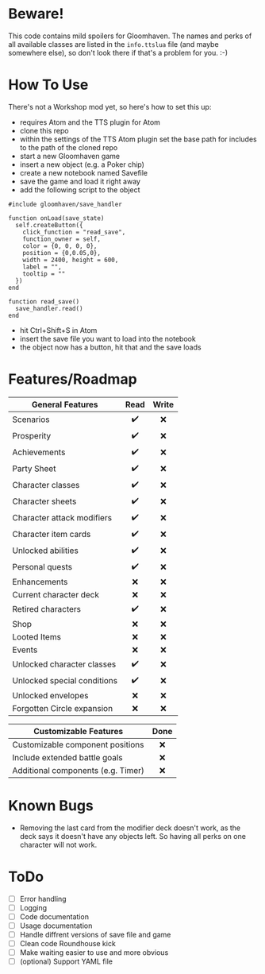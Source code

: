 # Beware!
This code contains mild spoilers for Gloomhaven. The names and perks of all available classes are listed in the `info.ttslua` file (and maybe somewhere else), so don't look there if that's a problem for you. :-)

# How To Use
There's not a Workshop mod yet, so here's how to set this up:
- requires Atom and the TTS plugin for Atom
- clone this repo
- within the settings of the TTS Atom plugin set the base path for includes to the path of the cloned repo
- start a new Gloomhaven game
- insert a new object (e.g. a Poker chip)
- create a new notebook named Savefile
- save the game and load it right away
- add the following script to the object
```
#include gloomhaven/save_handler

function onLoad(save_state)
  self.createButton({
    click_function = "read_save",
    function_owner = self,
    color = {0, 0, 0, 0},
    position = {0,0.05,0},
    width = 2400, height = 600,
    label = "",
    tooltip = ""
  })
end

function read_save()
  save_handler.read()
end
```
- hit Ctrl+Shift+S in Atom
- insert the save file you want to load into the notebook
- the object now has a button, hit that and the save loads

# Features/Roadmap
| General Features                    | Read | Write |
| ----------------------------------- | :--: | :---: |
| Scenarios                           | ✔️    | ❌   |
| Prosperity                          | ✔️    | ❌   |
| Achievements                        | ✔️    | ❌   |
| Party Sheet                         | ✔️    | ❌   |
| Character classes                   | ✔️    | ❌   |
| Character sheets                    | ✔️    | ❌   |
| Character attack modifiers          | ✔️    | ❌   |
| Character item cards                | ✔️    | ❌   |
| Unlocked abilities                  | ✔️    | ❌   |
| Personal quests                     | ✔️    | ❌   |
| Enhancements                        | ❌   | ❌   |
| Current character deck              | ❌   | ❌   |
| Retired characters                  | ✔️    | ❌   |
| Shop                                | ❌   | ❌   |
| Looted Items                        | ❌   | ❌   |
| Events                              | ❌   | ❌   |
| Unlocked character classes          | ✔️    | ❌   |
| Unlocked special conditions         | ✔️    | ❌   |
| Unlocked envelopes                  | ❌   | ❌   |
| Forgotten Circle expansion          | ❌   | ❌   |


| Customizable Features               | Done |
| ----------------------------------- | :--: |
| Customizable component positions    | ❌  |
| Include extended battle goals       | ❌  |
| Additional components (e.g. Timer)  | ❌  |


# Known Bugs
- Removing the last card from the modifier deck doesn't work, as the deck says it doesn't have any objects left. So having all perks on one character will not work.

# ToDo
- [ ] Error handling
- [ ] Logging
- [ ] Code documentation
- [ ] Usage documentation
- [ ] Handle diffrent versions of save file and game
- [ ] Clean code Roundhouse kick
- [ ] Make waiting easier to use and more obvious
- [ ] (optional) Support YAML file
